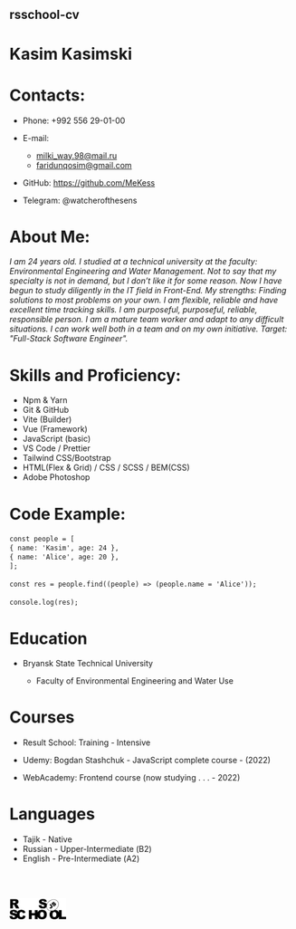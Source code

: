## rsschool-cv

# __Kasim Kasimski__

# Contacts:

- Phone: +992 556 29-01-00

* E-mail: 
  * milki_way.98@mail.ru
  * faridunqosim@gmail.com
  
* GitHub: https://github.com/MeKess

- Telegram: @watcherofthesens

# About Me:

_I am 24 years old. I studied at a technical university at the faculty: Environmental Engineering and Water Management. Not to say that my specialty is not in demand, but I don’t like it for some reason. Now I have begun to study diligently in the IT field in Front-End. My strengths:
Finding solutions to most problems on your own.
I am flexible, reliable and have excellent time tracking skills. I am purposeful, purposeful, reliable, responsible person. I am a mature team worker and adapt to any difficult situations. I can work well both in a team and on my own initiative.
Target: "Full-Stack Software Engineer"._

# Skills and Proficiency:

- Npm & Yarn
- Git & GitHub
- Vite (Builder)
- Vue (Framework)
- JavaScript (basic)
- VS Code / Prettier
- Tailwind CSS/Bootstrap
- HTML(Flex & Grid) / CSS / SCSS / BEM(CSS)
- Adobe Photoshop

# Code Example:

```
const people = [
{ name: 'Kasim', age: 24 },
{ name: 'Alice', age: 20 },
];

const res = people.find((people) => (people.name = 'Alice'));

console.log(res);
```

# Education

- Bryansk State Technical University

  - Faculty of Environmental Engineering and Water Use

# Courses

- Result School: Training - Intensive

- Udemy: Bogdan Stashchuk - JavaScript complete course - (2022)
- WebAcademy: Frontend course (now studying . . .  - 2022)

# Languages

- Tajik - Native
- Russian - Upper-Intermediate (В2)
- English - Pre-Intermediate (А2)

<p>
<br>
<br>
</p>

<img src="rs_school_img.svg" width="100"/>
